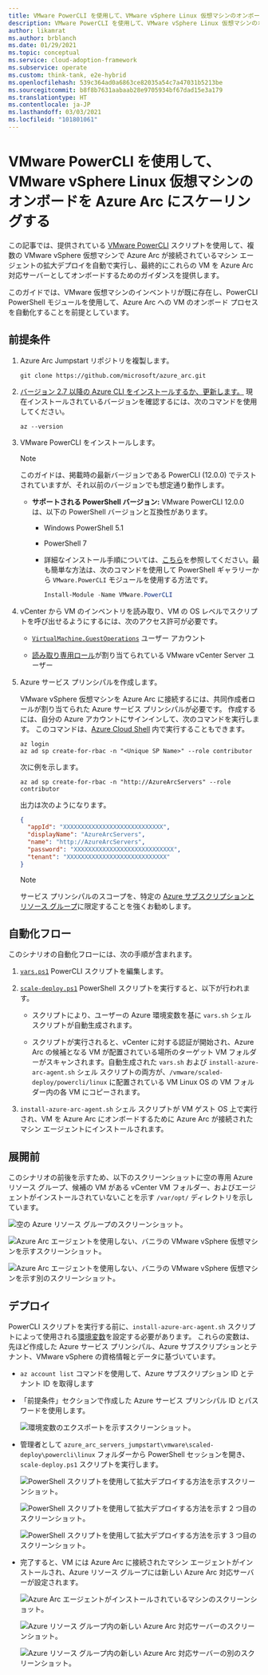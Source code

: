 ```yaml
---
title: VMware PowerCLI を使用して、VMware vSphere Linux 仮想マシンのオンボードを Azure Arc にスケーリングする
description: VMware PowerCLI を使用して、VMware vSphere Linux 仮想マシンのオンボードを Azure Arc にスケーリングします。
author: likamrat
ms.author: brblanch
ms.date: 01/29/2021
ms.topic: conceptual
ms.service: cloud-adoption-framework
ms.subservice: operate
ms.custom: think-tank, e2e-hybrid
ms.openlocfilehash: 539c364ad0a6863ce82035a54c7a47031b5213be
ms.sourcegitcommit: b8f8b7631aabaab28e9705934bf67dad15e3a179
ms.translationtype: HT
ms.contentlocale: ja-JP
ms.lasthandoff: 03/03/2021
ms.locfileid: "101801061"
---
```

# <a name="use-vmware-powercli-to-scale-onboarding-vmware-vsphere-linux-virtual-machines-to-azure-arc"></a>VMware PowerCLI を使用して、VMware vSphere Linux 仮想マシンのオンボードを Azure Arc にスケーリングする

この記事では、提供されている [VMware PowerCLI](https://code.vmware.com/web/dp/tool/vmware-powercli/) スクリプトを使用して、複数の VMware vSphere 仮想マシンで Azure Arc が接続されているマシン エージェントの拡大デプロイを自動で実行し、最終的にこれらの VM を Azure Arc 対応サーバーとしてオンボードするためのガイダンスを提供します。

このガイドでは、VMware 仮想マシンのインベントリが既に存在し、PowerCLI PowerShell モジュールを使用して、Azure Arc への VM のオンボード プロセスを自動化することを前提としています。

## <a name="prerequisites"></a>前提条件

1. Azure Arc Jumpstart リポジトリを複製します。

    ```console
    git clone https://github.com/microsoft/azure_arc.git
    ```

2. [バージョン 2.7 以降の Azure CLI をインストールするか、更新します。](/cli/azure/install-azure-cli) 現在インストールされているバージョンを確認するには、次のコマンドを使用してください。

    ```console
    az --version
    ```

3. VMware PowerCLI をインストールします。

    > [!NOTE]
    > このガイドは、掲載時の最新バージョンである PowerCLI (12.0.0) でテストされていますが、それ以前のバージョンでも想定通り動作します。

    - **サポートされる PowerShell バージョン:** VMware PowerCLI 12.0.0 は、以下の PowerShell バージョンと互換性があります。
        - Windows PowerShell 5.1
        - PowerShell 7
        - 詳細なインストール手順については、[こちら](https://docs.vmware.com/en/VMware-vSphere/7.0/com.vmware.esxi.install.doc/GUID-F02D0C2D-B226-4908-9E5C-2E783D41FE2D.html)を参照してください。最も簡単な方法は、次のコマンドを使用して PowerShell ギャラリーから `VMware.PowerCLI` モジュールを使用する方法です。

          ```powershell
          Install-Module -Name VMware.PowerCLI
          ```

4. vCenter から VM のインベントリを読み取り、VM の OS レベルでスクリプトを呼び出せるようにするには、次のアクセス許可が必要です。

    - [`VirtualMachine.GuestOperations`](https://docs.vmware.com/en/VMware-vSphere/7.0/com.vmware.vsphere.security.doc/GUID-6A952214-0E5E-4CCF-9D2A-90948FF643EC.html) ユーザー アカウント

    - [読み取り専用ロール](https://docs.vmware.com/en/VMware-vSphere/6.7/com.vmware.vsphere.security.doc/GUID-93B962A7-93FA-4E96-B68F-AE66D3D6C663.html)が割り当てられている VMware vCenter Server ユーザー

5. Azure サービス プリンシパルを作成します。

    VMware vSphere 仮想マシンを Azure Arc に接続するには、共同作成者ロールが割り当てられた Azure サービス プリンシパルが必要です。 作成するには、自分の Azure アカウントにサインインして、次のコマンドを実行します。 このコマンドは、[Azure Cloud Shell](https://shell.azure.com/) 内で実行することもできます。

    ```console
    az login
    az ad sp create-for-rbac -n "<Unique SP Name>" --role contributor
    ```

    次に例を示します。

    ```console
    az ad sp create-for-rbac -n "http://AzureArcServers" --role contributor
    ```

    出力は次のようになります。

    ```json
    {
      "appId": "XXXXXXXXXXXXXXXXXXXXXXXXXXXX",
      "displayName": "AzureArcServers",
      "name": "http://AzureArcServers",
      "password": "XXXXXXXXXXXXXXXXXXXXXXXXXXXX",
      "tenant": "XXXXXXXXXXXXXXXXXXXXXXXXXXXX"
    }
    ```

    > [!NOTE]
    > サービス プリンシパルのスコープを、特定の [Azure サブスクリプションとリソース グループ](/cli/azure/ad/sp)に限定することを強くお勧めします。

## <a name="automation-flow"></a>自動化フロー

このシナリオの自動化フローには、次の手順が含まれます。

1. [`vars.ps1`](https://github.com/microsoft/azure_arc/blob/main/azure_arc_servers_jumpstart/vmware/scaled_deployment/powercli/linux/vars.ps1) PowerCLI スクリプトを編集します。

2. [`scale-deploy.ps1`](https://github.com/microsoft/azure_arc/blob/main/azure_arc_servers_jumpstart/vmware/scaled_deployment/powercli/linux/scale_deploy.ps1) PowerShell スクリプトを実行すると、以下が行われます。

    - スクリプトにより、ユーザーの Azure 環境変数を基に `vars.sh` シェル スクリプトが自動生成されます。

    - スクリプトが実行されると、vCenter に対する認証が開始され、Azure Arc の候補となる VM が配置されている場所のターゲット VM フォルダーがスキャンされます。自動生成された `vars.sh` および `install-azure-arc-agent.sh` シェル スクリプトの両方が、`/vmware/scaled-deploy/powercli/linux` に配置されている VM Linux OS の VM フォルダー内の各 VM にコピーされます。

3. `install-azure-arc-agent.sh` シェル スクリプトが VM ゲスト OS 上で実行され、VM を Azure Arc にオンボードするために Azure Arc が接続されたマシン エージェントにインストールされます。

## <a name="predeployment"></a>展開前

このシナリオの前後を示すため、以下のスクリーンショットに空の専用 Azure リソース グループ、候補の VM がある vCenter VM フォルダー、およびエージェントがインストールされていないことを示す `/var/opt/` ディレクトリを示しています。

![空の Azure リソース グループのスクリーンショット。](./media/vmware-scale-powercli/cli-linux-empty.png)

![Azure Arc エージェントを使用しない、バニラの VMware vSphere 仮想マシンを示すスクリーンショット。](./media/vmware-scale-powercli/cli-linux-vanilla-1.png)

![Azure Arc エージェントを使用しない、バニラの VMware vSphere 仮想マシンを示す別のスクリーンショット。](./media/vmware-scale-powercli/cli-linux-vanilla-2.png)

## <a name="deployment"></a>デプロイ

PowerCLI スクリプトを実行する前に、`install-azure-arc-agent.sh` スクリプトによって使用される[環境変数](https://github.com/microsoft/azure_arc/blob/main/azure_arc_servers_jumpstart/vmware/scaled_deployment/powercli/linux/vars.ps1)を設定する必要があります。 これらの変数は、先ほど作成した Azure サービス プリンシパル、Azure サブスクリプションとテナント、VMware vSphere の資格情報とデータに基づいています。

- `az account list` コマンドを使用して、Azure サブスクリプション ID とテナント ID を取得します

- 「前提条件」セクションで作成した Azure サービス プリンシパル ID とパスワードを使用します。

    ![環境変数のエクスポートを示すスクリーンショット。](./media/vmware-scale-powercli/cli-linux-export-variables.png)

- 管理者として `azure_arc_servers_jumpstart\vmware\scaled-deploy\powercli\linux` フォルダーから PowerShell セッションを開き、`scale-deploy.ps1` スクリプトを実行します。

    ![PowerShell スクリプトを使用して拡大デプロイする方法を示すスクリーンショット。](./media/vmware-scale-powercli/cli-linux-scale-deploy-1.png)

    ![PowerShell スクリプトを使用して拡大デプロイする方法を示す 2 つ目のスクリーンショット。](./media/vmware-scale-powercli/cli-linux-scale-deploy-2.png)

    ![PowerShell スクリプトを使用して拡大デプロイする方法を示す 3 つ目のスクリーンショット。](./media/vmware-scale-powercli/cli-linux-scale-deploy-3.png)

- 完了すると、VM には Azure Arc に接続されたマシン エージェントがインストールされ、Azure リソース グループには新しい Azure Arc 対応サーバーが設定されます。

    ![Azure Arc エージェントがインストールされているマシンのスクリーンショット。](./media/vmware-scale-powercli/cli-linux-agent.png)

    ![Azure リソース グループ内の新しい Azure Arc 対応サーバーのスクリーンショット。](./media/vmware-scale-powercli/cli-linux-servers-1.png)

    ![Azure リソース グループ内の新しい Azure Arc 対応サーバーの別のスクリーンショット。](./media/vmware-scale-powercli/cli-linux-servers-2.png)
